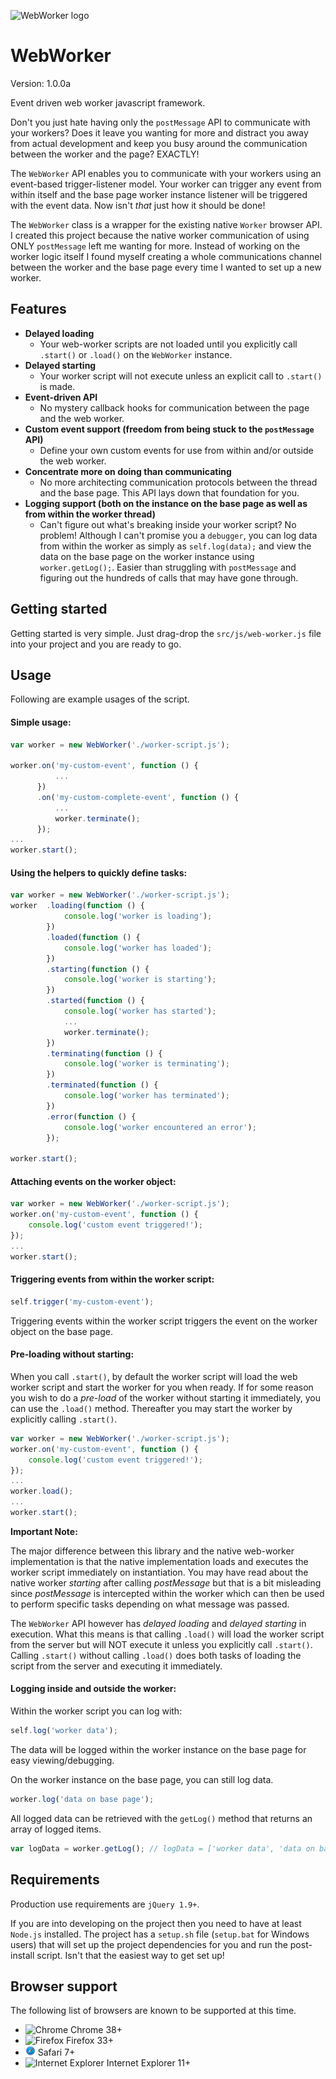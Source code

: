 ![WebWorker logo](https://raw.githubusercontent.com/tanzeelkazi/webworker/master/img/webworker-logo-128.png)
# WebWorker

Version: 1.0.0a

Event driven web worker javascript framework.

Don't you just hate having only the `postMessage` API to communicate with your workers?
Does it leave you wanting for more and distract you away from actual development
and keep you busy around the communication between the worker and the page? EXACTLY!

The `WebWorker` API enables you to communicate with your workers using an event-based
trigger-listener model. Your worker can trigger any event from within itself and the base
page worker instance listener will be triggered with the event data.
Now isn't _that_ just how it should be done!

The `WebWorker` class is a wrapper for the existing native `Worker` browser API. I created this project
because the native worker communication of using ONLY `postMessage` left me wanting for more.
Instead of working on the worker logic itself I found myself creating a whole communications
channel between the worker and the base page every time I wanted to set up a new worker.


## Features
- **Delayed loading**
  - Your web-worker scripts are not loaded until you explicitly call `.start()` or `.load()` on the `WebWorker` instance.
- **Delayed starting**
  - Your worker script will not execute unless an explicit call to `.start()` is made.
- **Event-driven API**
  - No mystery callback hooks for communication between the page and the web worker.
- **Custom event support (freedom from being stuck to the `postMessage` API)**
  - Define your own custom events for use from within and/or outside the web worker.
- **Concentrate more on doing than communicating**
  - No more architecting communication protocols between the thread and the base page. This API lays down that foundation for you.
- **Logging support (both on the instance on the base page as well as from within the worker thread)**
  - Can't figure out what's breaking inside your worker script? No problem! Although I can't promise you a `debugger`, you can log data from within the worker as simply as `self.log(data);` and view the data on the base page on the worker instance using `worker.getLog();`. Easier than struggling with `postMessage` and figuring out the hundreds of calls that may have gone through.


## Getting started
Getting started is very simple. Just drag-drop the `src/js/web-worker.js` file into your project and you
are ready to go.

## Usage
Following are example usages of the script.

#### Simple usage:
```javascript
var worker = new WebWorker('./worker-script.js');

worker.on('my-custom-event', function () {
          ...
      })
      .on('my-custom-complete-event', function () {
          ...
          worker.terminate();
      });
...
worker.start();
```

#### Using the helpers to quickly define tasks:
```javascript
var worker = new WebWorker('./worker-script.js');
worker  .loading(function () {
            console.log('worker is loading');
        })
        .loaded(function () {
            console.log('worker has loaded');
        })
        .starting(function () {
            console.log('worker is starting');
        })
        .started(function () {
            console.log('worker has started');
            ...
            worker.terminate();
        })
        .terminating(function () {
            console.log('worker is terminating');
        })
        .terminated(function () {
            console.log('worker has terminated');
        })
        .error(function () {
            console.log('worker encountered an error');
        });

worker.start();
```

#### Attaching events on the worker object:
```javascript
var worker = new WebWorker('./worker-script.js');
worker.on('my-custom-event', function () {
    console.log('custom event triggered!');
});
...
worker.start();
```

#### Triggering events from within the worker script:
```javascript
self.trigger('my-custom-event');
```
Triggering events within the worker script triggers the event on the worker object on
the base page.

#### Pre-loading without starting:
When you call `.start()`, by default the worker script will load the web worker script and start the worker
for you when ready. If for some reason you wish to do a _pre-load_ of the worker without starting it
immediately, you can use the `.load()` method. Thereafter you may start the worker by explicitly
calling `.start()`.

```javascript
var worker = new WebWorker('./worker-script.js');
worker.on('my-custom-event', function () {
    console.log('custom event triggered!');
});
...
worker.load();
...
worker.start();
```
**Important Note:**

The major difference between this library and the native web-worker implementation is that the native implementation loads and executes the worker script immediately on instantiation. You may have read about the native worker _starting_ after calling _postMessage_ but that is a bit misleading since _postMessage_ is intercepted within the worker which can then be used to perform specific tasks depending on what message was passed.

The `WebWorker` API however has _delayed loading_ and _delayed starting_ in execution. What this means is that calling `.load()` will load the worker script from the server but will NOT execute it unless you explicitly call `.start()`. Calling `.start()` without calling `.load()` does both tasks of loading the script from the server and executing it immediately.

#### Logging inside and outside the worker:
Within the worker script you can log with:
```javascript
self.log('worker data');
```
The data will be logged within the worker instance on the base page for easy viewing/debugging.

On the worker instance on the base page, you can still log data.
```javascript
worker.log('data on base page');
```
All logged data can be retrieved with the `getLog()` method that returns an array of logged items.
```javascript
var logData = worker.getLog(); // logData = ['worker data', 'data on base page']
```


## Requirements
Production use requirements are `jQuery 1.9+`.

If you are into developing on the project then you need to have at least `Node.js` installed.
The project has a `setup.sh` file (`setup.bat` for Windows users) that will set up the project
dependencies for you and run the post-install script. Isn't that the easiest way to get set
up!


## Browser support
The following list of browsers are known to be supported at this time.

- ![Chrome](https://raw.githubusercontent.com/alrra/browser-logos/master/chrome/chrome_16x16.png) Chrome 38+
- ![Firefox](https://raw.githubusercontent.com/alrra/browser-logos/master/firefox/firefox_16x16.png) Firefox 33+
- ![Safari](https://raw.githubusercontent.com/alrra/browser-logos/master/safari/safari_16x16.png) Safari 7+
- ![Internet Explorer](https://raw.githubusercontent.com/alrra/browser-logos/master/internet-explorer/internet-explorer_16x16.png) Internet Explorer 11+
